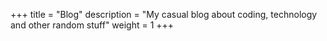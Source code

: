 +++
title = "Blog"
description = "My casual blog about coding, technology and other random stuff"
weight = 1
+++
